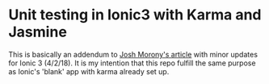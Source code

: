 # Unit testing in Ionic3 with Karma and Jasmine
This is basically an addendum to [Josh Morony's article](https://www.joshmorony.com/introduction-to-testing-ionic-2-applications-with-testbed/) with minor updates for Ionic 3 (4/2/18). It is my intention that this repo fulfill the same purpose as Ionic's 'blank' app with karma already set up.